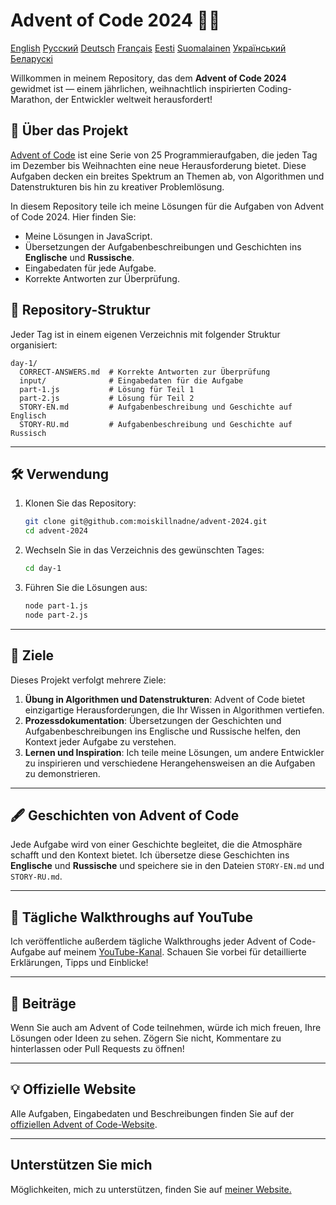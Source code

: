 
# Advent of Code 2024 🎄✨

[English](README.md)
[Русский](README-RU.md)
[Deutsch](README-DE.md)
[Français](README-FR.md)
[Eesti](README-ET.md)
[Suomalainen](README-FI.md)
[Український](README-UA.md)
[Беларускі](README-BY.md)

Willkommen in meinem Repository, das dem **Advent of Code 2024** gewidmet ist — einem jährlichen, weihnachtlich inspirierten Coding-Marathon, der Entwickler weltweit herausfordert!

## 📖 Über das Projekt
[Advent of Code](https://adventofcode.com/) ist eine Serie von 25 Programmieraufgaben, die jeden Tag im Dezember bis Weihnachten eine neue Herausforderung bietet. Diese Aufgaben decken ein breites Spektrum an Themen ab, von Algorithmen und Datenstrukturen bis hin zu kreativer Problemlösung.

In diesem Repository teile ich meine Lösungen für die Aufgaben von Advent of Code 2024. Hier finden Sie:
- Meine Lösungen in JavaScript.
- Übersetzungen der Aufgabenbeschreibungen und Geschichten ins **Englische** und **Russische**.
- Eingabedaten für jede Aufgabe.
- Korrekte Antworten zur Überprüfung.

## 🚀 Repository-Struktur
Jeder Tag ist in einem eigenen Verzeichnis mit folgender Struktur organisiert:

```
day-1/
  CORRECT-ANSWERS.md  # Korrekte Antworten zur Überprüfung
  input/              # Eingabedaten für die Aufgabe
  part-1.js           # Lösung für Teil 1
  part-2.js           # Lösung für Teil 2
  STORY-EN.md         # Aufgabenbeschreibung und Geschichte auf Englisch
  STORY-RU.md         # Aufgabenbeschreibung und Geschichte auf Russisch
```

---

## 🛠️ Verwendung
1. Klonen Sie das Repository:
   ```bash
   git clone git@github.com:moiskillnadne/advent-2024.git
   cd advent-2024
   ```
2. Wechseln Sie in das Verzeichnis des gewünschten Tages:
   ```bash
   cd day-1
   ```
3. Führen Sie die Lösungen aus:
   ```bash
   node part-1.js
   node part-2.js
   ```

---

## 🌟 Ziele
Dieses Projekt verfolgt mehrere Ziele:
1. **Übung in Algorithmen und Datenstrukturen**: Advent of Code bietet einzigartige Herausforderungen, die Ihr Wissen in Algorithmen vertiefen.
2. **Prozessdokumentation**: Übersetzungen der Geschichten und Aufgabenbeschreibungen ins Englische und Russische helfen, den Kontext jeder Aufgabe zu verstehen.
3. **Lernen und Inspiration**: Ich teile meine Lösungen, um andere Entwickler zu inspirieren und verschiedene Herangehensweisen an die Aufgaben zu demonstrieren.

---

## 🖋️ Geschichten von Advent of Code
Jede Aufgabe wird von einer Geschichte begleitet, die die Atmosphäre schafft und den Kontext bietet. Ich übersetze diese Geschichten ins **Englische** und **Russische** und speichere sie in den Dateien `STORY-EN.md` und `STORY-RU.md`.

---

## 🎥 Tägliche Walkthroughs auf YouTube
Ich veröffentliche außerdem tägliche Walkthroughs jeder Advent of Code-Aufgabe auf meinem [YouTube-Kanal](https://www.youtube.com/@viktor.riabkov). Schauen Sie vorbei für detaillierte Erklärungen, Tipps und Einblicke!

---

## 🤝 Beiträge
Wenn Sie auch am Advent of Code teilnehmen, würde ich mich freuen, Ihre Lösungen oder Ideen zu sehen. Zögern Sie nicht, Kommentare zu hinterlassen oder Pull Requests zu öffnen!

---

## 💡 Offizielle Website
Alle Aufgaben, Eingabedaten und Beschreibungen finden Sie auf der [offiziellen Advent of Code-Website](https://adventofcode.com/2024).

---

## Unterstützen Sie mich
Möglichkeiten, mich zu unterstützen, finden Sie auf [meiner Website.](https://riabkov.com/donate)
